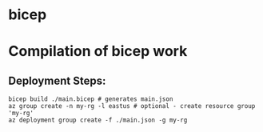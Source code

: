 # bicep
# Compilation of bicep work

## Deployment Steps:
```
bicep build ./main.bicep # generates main.json  
az group create -n my-rg -l eastus # optional - create resource group 'my-rg'  
az deployment group create -f ./main.json -g my-rg
```

